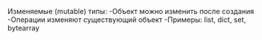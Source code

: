 Изменяемые (mutable) типы:
-Объект можно изменить после создания
-Операции изменяют существующий объект
-Примеры: list, dict, set, bytearray